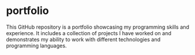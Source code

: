 # portfolio
This GitHub repository is a portfolio showcasing my programming skills and experience. It includes a collection of projects I have worked on and demonstrates my ability to work with different technologies and programming languages.
